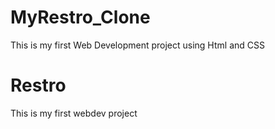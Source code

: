 # MyRestro_Clone
This is my first Web Development project using Html and CSS
# Restro
This is my first webdev project
